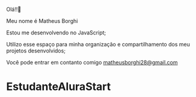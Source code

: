 Olá!!🤝 

Meu nome é Matheus Borghi

Estou me desenvolvendo no JavaScript;

Utilizo esse espaço para minha organização e compartilhamento dos meu projetos desenvolvidos;

Você pode entrar em contanto comigo
matheusborghi28@gmail.com
# EstudanteAluraStart
